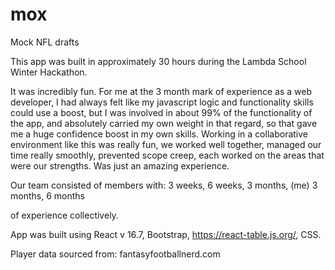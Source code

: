 # mox

Mock NFL drafts

This app was built in approximately 30 hours during the Lambda School Winter Hackathon.

It was incredibly fun. For me at the 3 month mark of experience as a web developer, I had always felt like my javascript logic and functionality skills could use a boost, but I was involved in about 99% of the functionality of the app, and absolutely carried my own weight in that regard, so that gave me a huge confidence boost in my own skills. Working in a collaborative environment like this was really fun, we worked well together, managed our time really smoothly, prevented scope creep, each worked on the areas that were our strengths. Was just an amazing experience.

Our team consisted of members with:
3 weeks,
6 weeks,
3 months, (me)
3 months,
6 months

of experience collectively.

App was built using React v 16.7, Bootstrap, https://react-table.js.org/, CSS.

Player data sourced from: fantasyfootballnerd.com

